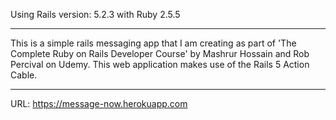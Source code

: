 Using Rails version: 5.2.3 with Ruby 2.5.5

_________________________________________________________________________________


This is a simple rails messaging app that I am creating as part of 'The Complete
Ruby on Rails Developer Course' by Mashrur Hossain and Rob Percival on Udemy.
This web application makes use of the Rails 5 Action Cable.

_________________________________________________________________________________

URL: https://message-now.herokuapp.com
